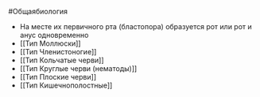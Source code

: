 #Общаябиология 
- На месте их первичного рта (бластопора) образуется рот или рот и анус одновременно
- [[Тип Моллюски]]
- [[Тип Членистоногие]]
- [[Тип Кольчатые черви]]
- [[Тип Круглые черви (нематоды)]]
- [[Тип Плоские черви]]
- [[Тип Кишечнополостные]]